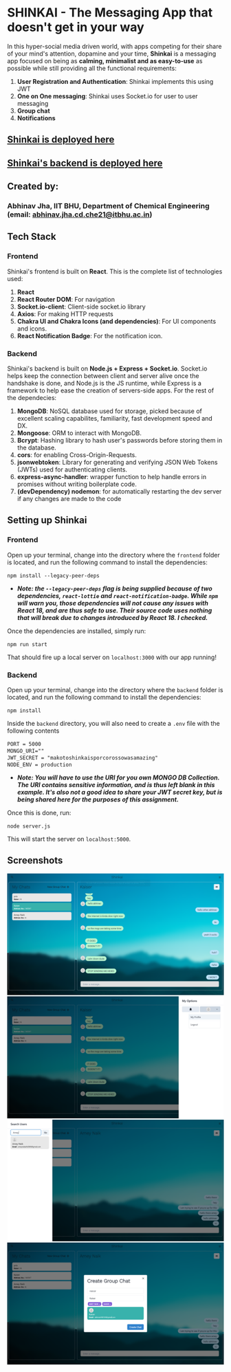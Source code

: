 # SHINKAI - The Messaging App that doesn't get in your way

In this hyper-social media driven world, with apps competing for their share of your mind's attention, dopamine and your time, **Shinkai** is a messaging app focused on being as **calming, minimalist and as easy-to-use** as possible while still providing all the functional requirements:

1. **User Registration and Authentication**: Shinkai implements this using JWT
2. **One on One messaging**: Shinkai uses Socket.io for user to user messaging
3. **Group chat**
4. **Notifications**

## [Shinkai is deployed here](https://shinkai-chat-ckd6.vercel.app/)
## [Shinkai's backend is deployed here](https://shinkai-chat.onrender.com)

## Created by: 

### Abhinav Jha, IIT BHU, Department of Chemical Engineering (email: abhinav.jha.cd.che21@itbhu.ac.in)

## Tech Stack

### Frontend

Shinkai's frontend is built on **React**. This is the complete list of technologies used:

1. **React**
2. **React Router DOM**: For navigation
3. **Socket.io-client**: Client-side socket.io library
4. **Axios**: For making HTTP requests
5. **Chakra UI and Chakra Icons (and dependencies)**: For UI components and icons.
6. **React Notification Badge**: For the notification icon.

### Backend

Shinkai's backend is built on **Node.js + Express + Socket.io**. Socket.io helps keep the connection between client and server alive once the handshake is done, and Node.js is the JS runtime, while Express is a framework to help ease the creation of servers-side apps. For the rest of the dependecies:

1. **MongoDB**: NoSQL database used for storage, picked because of excellent scaling capabilites, familiarity, fast development speed and DX.
2. **Mongoose**: ORM to interact with MongoDB.
3. **Bcrypt**: Hashing library to hash user's passwords before storing them in the database.
4. **cors**: for enabling Cross-Origin-Requests.
5. **jsonwebtoken**: Library for generating and verifying JSON Web Tokens (JWTs) used for authenticating clients.
6. **express-async-handler**: wrapper function to help handle errors in promises without writing boilerplate code.
7. **(devDependency) nodemon**: for automatically restarting the dev server if any changes are made to the code

## Setting up Shinkai

### Frontend

Open up your terminal, change into the directory where the `frontend` folder is located, and run the following command to install the dependencies:

```
npm install --legacy-peer-deps
```

- ***Note: the `--legacy-peer-deps` flag is being supplied because of two dependencies, `react-lottie` and `react-notification-badge`. While `npm` will warn you, those dependencies will not cause any issues with React 18, and are thus safe to use. Their source code uses nothing that will break due to changes introduced by React 18. I checked.***

Once the dependencies are installed, simply run:

```
npm run start
```

That should fire up a local server on `localhost:3000` with our app running!


### Backend

Open up your terminal, change into the directory where the `backend` folder is located, and run the following command to install the dependencies:

```
npm install
```

Inside the `backend` directory, you will also need to create a `.env` file with the following contents

```
PORT = 5000
MONGO_URI=""
JWT_SECRET = "makotoshinkaisporcorossowasamazing"
NODE_ENV = production
```

- ***Note: You will have to use the URI for you own MONGO DB Collection. The URI contains sensitive information, and is thus left blank in this example. It's also not a good idea to share your JWT secret key, but is being shared here for the purposes of this assignment.***

Once this is done, run:

```
node server.js
```

This will start the server on `localhost:5000`.


## Screenshots

![one-on-one messaging](img/one.png)
![side panel with notifications and user options](img/two.png)
![searching for users](img/three.png)
![creating a group chat](img/four.png)